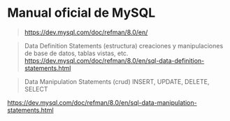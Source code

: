 # Manual oficial de MySQL

> https://dev.mysql.com/doc/refman/8.0/en/
 
> Data Definition Statements (estructura)
> creaciones y manipulaciones de base de datos, tablas vistas, etc.
https://dev.mysql.com/doc/refman/8.0/en/sql-data-definition-statements.html


> Data Manipulation Statements (crud)
> INSERT, UPDATE, DELETE, SELECT

https://dev.mysql.com/doc/refman/8.0/en/sql-data-manipulation-statements.html
